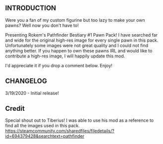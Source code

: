 ## INTRODUCTION

Were you a fan of my custom figurine but too lazy to make your own pawns? Well now you don't have to!

Presenting Rokem's Pathfinder Bestiary #1 Pawn Pack! I have searched far and wide for the original high-res image for every single pawn in this pack. Unfortunately some images were not great quality and I could not find anything better. If you happen to own these pawns IRL and would like to contribute a high-res image, I will happily update this mod.


I'd appreciate it if you drop a comment below. Enjoy!
  
## CHANGELOG
3/19/2020 - Initial release!  

## Credit
Special shout out to Tiberius! I was able to use his mod as a reference to find all the images used in this pack. https://steamcommunity.com/sharedfiles/filedetails/?id=694379428&searchtext=pathfinder
